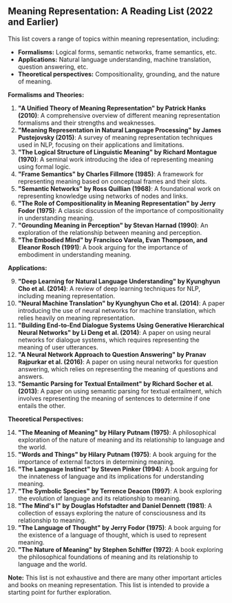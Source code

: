 ## Meaning Representation: A Reading List (2022 and Earlier)

This list covers a range of topics within meaning representation, including:

* **Formalisms:**  Logical forms, semantic networks, frame semantics, etc.
* **Applications:**  Natural language understanding, machine translation, question answering, etc.
* **Theoretical perspectives:**  Compositionality, grounding, and the nature of meaning.

**Formalisms and Theories:**

1. **"A Unified Theory of Meaning Representation" by Patrick Hanks (2010)**:  A comprehensive overview of different meaning representation formalisms and their strengths and weaknesses.
2. **"Meaning Representation in Natural Language Processing" by James Pustejovsky (2015)**:  A survey of meaning representation techniques used in NLP, focusing on their applications and limitations.
3. **"The Logical Structure of Linguistic Meaning" by Richard Montague (1970)**:  A seminal work introducing the idea of representing meaning using formal logic.
4. **"Frame Semantics" by Charles Fillmore (1985)**:  A framework for representing meaning based on conceptual frames and their slots.
5. **"Semantic Networks" by Ross Quillian (1968)**:  A foundational work on representing knowledge using networks of nodes and links.
6. **"The Role of Compositionality in Meaning Representation" by Jerry Fodor (1975)**:  A classic discussion of the importance of compositionality in understanding meaning.
7. **"Grounding Meaning in Perception" by Stevan Harnad (1990)**:  An exploration of the relationship between meaning and perception.
8. **"The Embodied Mind" by Francisco Varela, Evan Thompson, and Eleanor Rosch (1991)**:  A book arguing for the importance of embodiment in understanding meaning.

**Applications:**

9. **"Deep Learning for Natural Language Understanding" by Kyunghyun Cho et al. (2014)**:  A review of deep learning techniques for NLP, including meaning representation.
10. **"Neural Machine Translation" by Kyunghyun Cho et al. (2014)**:  A paper introducing the use of neural networks for machine translation, which relies heavily on meaning representation.
11. **"Building End-to-End Dialogue Systems Using Generative Hierarchical Neural Networks" by Li Deng et al. (2014)**:  A paper on using neural networks for dialogue systems, which requires representing the meaning of user utterances.
12. **"A Neural Network Approach to Question Answering" by Pranav Rajpurkar et al. (2016)**:  A paper on using neural networks for question answering, which relies on representing the meaning of questions and answers.
13. **"Semantic Parsing for Textual Entailment" by Richard Socher et al. (2013)**:  A paper on using semantic parsing for textual entailment, which involves representing the meaning of sentences to determine if one entails the other.

**Theoretical Perspectives:**

14. **"The Meaning of Meaning" by Hilary Putnam (1975)**:  A philosophical exploration of the nature of meaning and its relationship to language and the world.
15. **"Words and Things" by Hilary Putnam (1975)**:  A book arguing for the importance of external factors in determining meaning.
16. **"The Language Instinct" by Steven Pinker (1994)**:  A book arguing for the innateness of language and its implications for understanding meaning.
17. **"The Symbolic Species" by Terrence Deacon (1997)**:  A book exploring the evolution of language and its relationship to meaning.
18. **"The Mind's I" by Douglas Hofstadter and Daniel Dennett (1981)**:  A collection of essays exploring the nature of consciousness and its relationship to meaning.
19. **"The Language of Thought" by Jerry Fodor (1975)**:  A book arguing for the existence of a language of thought, which is used to represent meaning.
20. **"The Nature of Meaning" by Stephen Schiffer (1972)**:  A book exploring the philosophical foundations of meaning and its relationship to language and the world.

**Note:** This list is not exhaustive and there are many other important articles and books on meaning representation. This list is intended to provide a starting point for further exploration.
